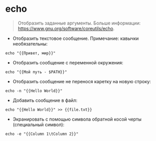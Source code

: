 # echo

> Отобразить заданные аргументы.
> Больше информации: <https://www.gnu.org/software/coreutils/echo>.

- Отобразить текстовое сообщение. Примечание: кавычки необязательны:

`echo "{{Привет, мир}}"`

- Отобразить сообщение с переменной окружения:

`echo "{{Мой путь - $PATH}}"`

- Отобразить сообщение не перенося каретку на новую строку:

`echo -n "{{Hello World}}"`

- Добавить сообщение в файл:

`echo "{{Hello World}}" >> {{file.txt}}`

- Экранировать с помощью символа обратной косой черты (специальный символ):

`echo -e "{{Column 1\tColumn 2}}"`
